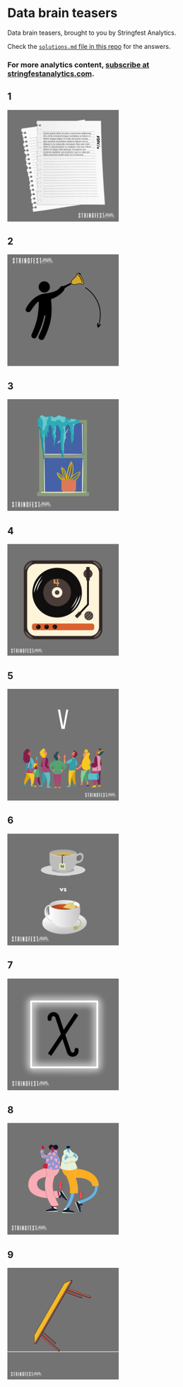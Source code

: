 # Data brain teasers

Data brain teasers, brought to you by Stringfest Analytics.

Check the [`solutions.md` file in this repo](https://github.com/stringfestdata/data-brain-teasers/blob/main/solutions.md) for the answers.

### For more analytics content, [subscribe at stringfestanalytics.com](http://stringfestanalytics.com). 


## 1

<img src="images/1.png" width="50%">



## 2

<img src="images/2.png" width="50%">




## 3

<img src="images/3.png" width="50%">



## 4

<img src="images/4.png" width="50%">



## 5

<img src="images/5.png" width="50%">



## 6

<img src="images/6.png" width="50%">



## 7

<img src="images/7.png" width="50%">


## 8

<img src="images/8.png" width="50%">



## 9

<img src="images/9.png" width="50%">
